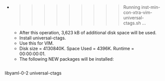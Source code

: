 * >>>>>>>>> Running inst-min-con-xtra-vim-universal-ctags.sh ...
  * After this operation, 3,623 kB of additional disk space will be used.
  * Install universal-ctags.
  * Use this for VIM.
  * Disk size = 4130840K. Space Used = 4396K. Runtime = 00:00:00:01.
  * The following NEW packages will be installed:
  ```bash
libyaml-0-2 universal-ctags
  ```
